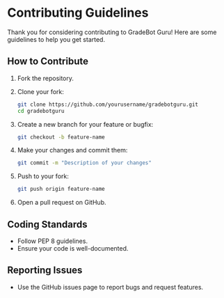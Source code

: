 # Contributing Guidelines

Thank you for considering contributing to GradeBot Guru! Here are some guidelines to help you get started.

## How to Contribute

1. Fork the repository.
2. Clone your fork:

    ```sh
    git clone https://github.com/yourusername/gradebotguru.git
    cd gradebotguru
    ```

3. Create a new branch for your feature or bugfix:

    ```sh
    git checkout -b feature-name
    ```

4. Make your changes and commit them:

    ```sh
    git commit -m "Description of your changes"
    ```

5. Push to your fork:

    ```sh
    git push origin feature-name
    ```

6. Open a pull request on GitHub.

## Coding Standards

- Follow PEP 8 guidelines.
- Ensure your code is well-documented.

## Reporting Issues

- Use the GitHub issues page to report bugs and request features.
